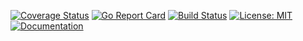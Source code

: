 [![Coverage Status](https://coveralls.io/repos/github/QSCTech/box-sdk-go/badge.svg)](https://coveralls.io/github/QSCTech/box-sdk-go)
[![Go Report Card](https://goreportcard.com/badge/github.com/QSCTech/box-sdk-go)](https://goreportcard.com/report/github.com/QSCTech/box-sdk-go)
[![Build Status](https://travis-ci.org/QSCTech/box-sdk-go.svg?branch=master)](https://travis-ci.org/QSCTech/box-sdk-go)
[![License: MIT](https://img.shields.io/badge/License-MIT-yellow.svg)](https://github.com/QSCTech/box-sdk-go/blob/master/LICENSE)
[![Documentation](https://godoc.org/github.com/QSCTech/box-sdk-go?status.svg)](https://godoc.org/github.com/QSCTech/box-sdk-go)